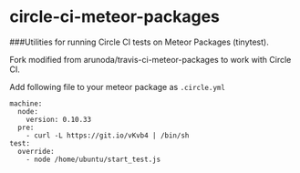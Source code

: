 circle-ci-meteor-packages
=========================

###Utilities for running Circle CI tests on Meteor Packages (tinytest).

Fork modified from arunoda/travis-ci-meteor-packages to work with Circle CI.

Add following file to your meteor package as `.circle.yml`

```
machine:
  node:
    version: 0.10.33
  pre:
    - curl -L https://git.io/vKvb4 | /bin/sh
test:
  override:
    - node /home/ubuntu/start_test.js
```
